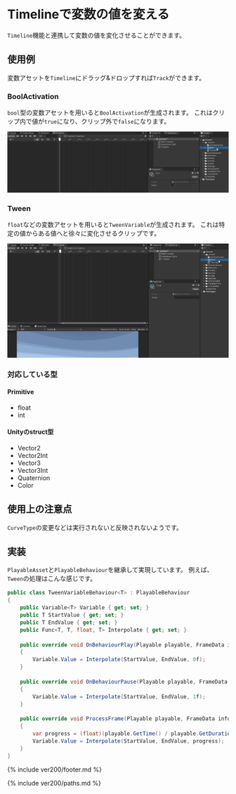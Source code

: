 # Timelineで変数の値を変える

`Timeline`機能と連携して変数の値を変化させることができます。

## 使用例

変数アセットを`Timeline`にドラッグ&ドロップすれば`Track`ができます。

### BoolActivation

`bool`型の変数アセットを用いると`BoolActivation`が生成されます。
これはクリップ内で値が`true`になり、クリップ外で`false`になります。

![BoolActivationを作成して実行する][fig:BoolActivation]

### Tween

`float`などの変数アセットを用いると`TweenVariable`が生成されます。
これは特定の値からある値へと徐々に変化させるクリップです。

![TweenVariableを作成して実行する][fig:TweenVariable]

### 対応している型

#### Primitive

- float
- int

#### Unityのstruct型

- Vector2
- Vector2Int
- Vector3
- Vector3Int
- Quaternion
- Color

## 使用上の注意点

`CurveType`の変更などは実行されないと反映されないようです。

## 実装

`PlayableAsset`と`PlayableBehaviour`を継承して実現しています。
例えば、`Tween`の処理はこんな感じです。

```cs
public class TweenVariableBehaviour<T> : PlayableBehaviour
{
    public Variable<T> Variable { get; set; }
    public T StartValue { get; set; }
    public T EndValue { get; set; }
    public Func<T, T, float, T> Interpolate { get; set; }

    public override void OnBehaviourPlay(Playable playable, FrameData info)
    {
        Variable.Value = Interpolate(StartValue, EndValue, 0f);
    }

    public override void OnBehaviourPause(Playable playable, FrameData info)
    {
        Variable.Value = Interpolate(StartValue, EndValue, 1f);
    }

    public override void ProcessFrame(Playable playable, FrameData info, object playerData)
    {
        var progress = (float)(playable.GetTime() / playable.GetDuration());
        Variable.Value = Interpolate(StartValue, EndValue, progress);
    }
}
```

<!--- footer --->

{% include ver200/footer.md %}

<!--- 参照 --->

{% include ver200/paths.md %}

[fig:BoolActivation]: Figures/BoolActivation.gif
[fig:TweenVariable]: Figures/TweenVariable.gif
